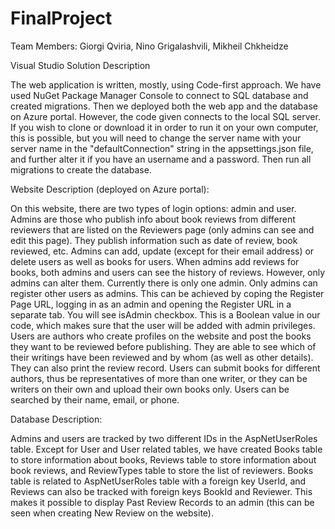 # FinalProject
Team Members: Giorgi Qviria, Nino Grigalashvili, Mikheil Chkheidze

Visual Studio Solution Description

The web application is written, mostly, using Code-first approach. We have used NuGet
Package Manager Console to connect to SQL database and created migrations. Then we 
deployed both the web app and the database on Azure portal. However, the code given 
connects to the local SQL server. If you wish to clone or download it in order to run 
it on your own computer, this is possible, but you will need to change the server name 
with your server name in the "defaultConnection" string in the appsettings.json file, 
and further alter it if you have an username and a password.  Then run all migrations 
to create the database.

Website Description (deployed on Azure portal):

On this website, there are two types of login options: admin and user. Admins are those 
who publish info about book reviews from different reviewers that are listed on the Reviewers 
page (only admins can see and edit this page). They publish information such as date of review, 
book reviewed, etc. Admins can add, update (except for their email address) or delete users as 
well as books for users. When admins add reviews for books, both admins and users can see the 
history of reviews. However, only admins can alter them. Currently there is only one admin. 
Only admins can register other users as admins. This can be achieved by coping the Register Page 
URL, logging in as an admin and opening the Register URL in a separate tab. You will see isAdmin 
checkbox. This is a Boolean value in our code, which makes sure that the user will be added with 
admin privileges.
Users are authors who create profiles on the website and post the books they want to be reviewed 
before publishing. They are able to see which of their writings have been reviewed and by whom 
(as well as other details). They can also print the review record. Users can submit books for 
different authors, thus be representatives of more than one writer, or they can be writers on 
their own and upload their own books only. Users can be searched by their name, email, or phone.

Database Description:

Admins and users are tracked by two different IDs in the AspNetUserRoles table. Except for User and 
User related tables, we have created Books table to store information about books, Reviews table to 
store information about book reviews, and ReviewTypes table to store the list of reviewers. Books 
table is related to AspNetUserRoles table with a foreign key UserId, and Reviews can also be tracked 
with foreign keys BookId and Reviewer. This makes it possible to display Past Review Records to an 
admin (this can be seen when creating New Review on the website).
